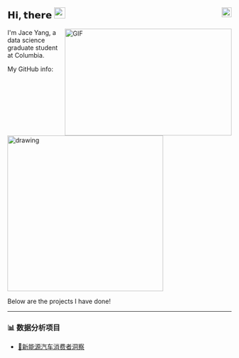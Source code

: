 ## 𝗛𝗶, 𝘁𝗵𝗲𝗿𝗲 <img src="https://media.giphy.com/media/hvRJCLFzcasrR4ia7z/giphy.gif" width="25px"/> <img align="right" src="https://raw.githubusercontent.com/peterthehan/peterthehan/master/assets/linkedin.svg" width="22px"/> 

<img align="right" alt="GIF" src="https://github.com/abhisheknaiidu/abhisheknaiidu/blob/master/code.gif?raw=true" width="375" height="240" />

I'm Jace Yang, a data science graduate student at Columbia.

My GitHub info:

<img src="https://github-readme-stats.vercel.app/api?username=Jace-Yang&count_private=true&show_icons=true&theme=tokyonight" alt="drawing" width="350"/>

Below are the projects I have done!


---

### :bar_chart: 数据分析项目

- [🚗新能源汽车消费者洞察](https://jace-yang.github.io/Customer_Insight_about_EV_Cars/report.html)
